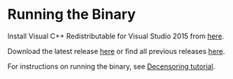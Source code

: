 # Running the Binary

Install Visual C++ Redistributable for Visual Studio 2015 from [here](https://www.microsoft.com/en-us/download/details.aspx?id=53587).

Download the latest release [here](https://github.com/deeppomf/DeepCreamPy/releases/latest) or find all previous releases [here](https://github.com/deeppomf/DeepCreamPy/releases).

For instructions on running the binary, see [Decensoring tutorial](USAGE.md).
